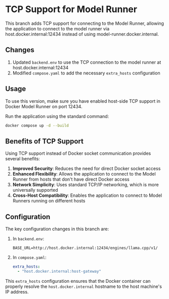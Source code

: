 # TCP Support for Model Runner

This branch adds TCP support for connecting to the Model Runner, allowing the application to connect to the model runner via host.docker.internal:12434 instead of using model-runner.docker.internal.

## Changes

1. Updated `backend.env` to use the TCP connection to the model runner at host.docker.internal:12434
2. Modified `compose.yaml` to add the necessary `extra_hosts` configuration

## Usage

To use this version, make sure you have enabled host-side TCP support in Docker Model Runner on port 12434.

Run the application using the standard command:

```bash
docker compose up -d --build
```

## Benefits of TCP Support

Using TCP support instead of Docker socket communication provides several benefits:

1. **Improved Security**: Reduces the need for direct Docker socket access
2. **Enhanced Flexibility**: Allows the application to connect to the Model Runner from hosts that don't have direct Docker access
3. **Network Simplicity**: Uses standard TCP/IP networking, which is more universally supported
4. **Cross-Host Compatibility**: Enables the application to connect to Model Runners running on different hosts

## Configuration

The key configuration changes in this branch are:

1. In `backend.env`:
   ```
   BASE_URL=http://host.docker.internal:12434/engines/llama.cpp/v1/
   ```

2. In `compose.yaml`:
   ```yaml
   extra_hosts:
     - "host.docker.internal:host-gateway"
   ```

This `extra_hosts` configuration ensures that the Docker container can properly resolve the `host.docker.internal` hostname to the host machine's IP address.
